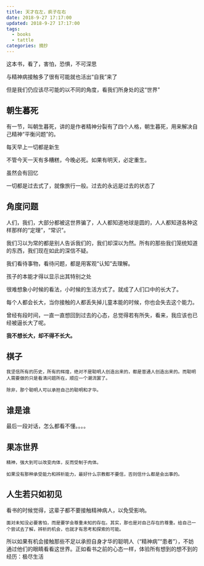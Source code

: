 ```yaml
---
title: 天才在左，疯子在右
date: 2018-9-27 17:17:00
updated: 2018-9-27 17:17:00
tags:
  - books
  - tattle
categories: 摘抄
---
```



这本书，看了，害怕，恐惧，不可深思

与精神病接触多了很有可能就也活出“自我”来了

但是我们仍应该尽可能的以不同的角度，看我们所身处的这“世界”

## 朝生暮死

有一节，叫朝生暮死，讲的是作者精神分裂有了四个人格，朝生暮死，用来解决自己精神“平衡问题”的。

每天早上一切都是新生

不管今天一天有多糟糕，今晚必死。如果有明天，必定重生。

虽然会有回忆

一切都是过去式了，就像旅行一般。过去的永远是过去的状态了

## 角度问题

人们，我们，大部分都被这世界骗了，人人都知道地球是圆的，人人都知道各种这样那样的“定理”，“常识”。

我们习以为常的都是别人告诉我们的，我们却深以为然。所有的那些我们笼统知道的东西，我们现在如此的深信不疑。

我们看待事物，看待问题，都是用客观“认知”去理解。

孩子的本能才得以显示出其特别之处

很难想象小时候的看法，小时候的生活方式了。就成了人们口中的长大了。

每个人都会长大，当你接触的人都丢失掉儿童本能的时候，你也会失去这个能力。

曾经有段时间，一直一直想回到过去的心态，总觉得若有所失，看来，我应该也已经被逼长大了呢。

**我不想长大，却不得不长大。**

## 棋子

```
我坚信所有的历史，所有的辉煌，绝对不是聪明人创造出来的，都是普通人创造出来的。而聪明人需要做的只是看清问题所在，顺应一个潮流罢了。

除非，那个聪明人可以承担自己的聪明和才华。
```

## 谁是谁

最后一段对话，怎么都看不懂。。。。

## 果冻世界

```
精神，强大到可以改变肉体，反而受制于肉体。

如果没有那种承受能力和辨析能力，最好什么宗教都不要信，否则信什么都是会出事的。
```




## 人生若只如初见

看书的时候觉得，这辈子都不要接触精神病人，以免受影响。

```
面对未知没必要害怕，而是要学会尊重未知的存在。其实，那也是对自己存在的尊重。给自己一个尝试去了解，辨析的机会，也就才有思考和探索的可能。
```

所以如果有机会接触那些不足以承担自身才华的聪明人（“精神病”“患者”），不妨通过他们的眼睛看看这世界。正如看书之前的心态一样，体验所有想到的想不到的经历：极尽生活
